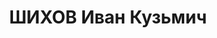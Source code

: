 ---
title: ШИХОВ Иван Кузьмич
description: "Род. в 1895, Вятская губ., Орловский уезд, д. Бутырки, русский, обр.:\
  \ начальное, б/п. Проживал: Томск. 78-я стр.дивизия, пом.командира по матобеспечению\
  \ 205 отдельного танкового батальона, капитан. \n  Арестован 18.08.1937. Обв.: к-р\
  \ троцк. див-терр. орг-я. Приговор: 24.06.1938 – ВМН. Расстрелян 24.06.1938. \n\
  \  Реабилитирован 11.07.1957"
---